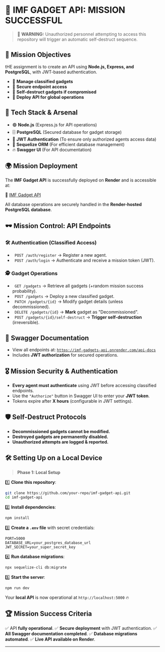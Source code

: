  # 🎩 IMF GADGET API: MISSION SUCCESSFUL
 
 
 > 🚨 **WARNING:** Unauthorized personnel attempting to access this repository will trigger an automatic self-destruct sequence.
 
 ## 🎯 **Mission Objectives**
 tHE assignment is to create an API using **Node.js, Express, and PostgreSQL**, with JWT-based authentication.
 
 - 🔹 **Manage classified gadgets**
 - 🔹 **Secure endpoint access**
 - 🔹 **Self-destruct gadgets if compromised**
 - 🔹 **Deploy API for global operations**
 
 ## 📡 **Tech Stack & Arsenal**
 - 🟢 **Node.js** (Express.js for API operations)
 - 🗄️ **PostgreSQL** (Secured database for gadget storage)
 - 🔐 **JWT Authentication** (To ensure only authorized agents access data)
 - 🚀 **Sequelize ORM** (For efficient database management)
 - 🔥 **Swagger UI** (For API documentation)
 
 ## 🌍 **Mission Deployment**
 The **IMF Gadget API** is successfully deployed on **Render** and is accessible at:
 
 🔗 [IMF Gadget API](https://imf-gadgets-api.onrender.com/)
 
 All database operations are securely handled in the **Render-hosted PostgreSQL database**.
 
 ## 🕶️ **Mission Control: API Endpoints**
 
 ### 🛠️ **Authentication (Classified Access)**
 - ` POST /auth/register` → Register a new agent.
 - ` POST /auth/login` → Authenticate and receive a mission token (JWT).
 
 ### 🕵️ **Gadget Operations**
 - ` GET /gadgets` → Retrieve all gadgets (+random mission success probability).
 - ` POST /gadgets` → Deploy a new classified gadget.
 - ` PATCH /gadgets/{id}` → Modify gadget details (unless decommissioned).
 - ` DELETE /gadgets/{id}` → **Mark** gadget as "Decommissioned".
 - ` POST /gadgets/{id}/self-destruct` → **Trigger self-destruction** (irreversible).
 
 ## 📜 **Swagger Documentation**
 - View all endpoints at: [`https://imf-gadgets-api.onrender.com/api-docs`](https://imf-gadgets-api.onrender.com/api-docs)
 - Includes **JWT authorization** for secured operations.
 
 ## 🎖️ **Mission Security & Authentication**
 - **Every agent must authenticate** using JWT before accessing classified endpoints.
 - Use the `"Authorize"` button in Swagger UI to enter your **JWT token**.
 - Tokens expire after **X hours** (configurable in JWT settings).
 
 ## 🛡️ **Self-Destruct Protocols**
 - **Decommissioned gadgets cannot be modified.**
 - **Destroyed gadgets are permanently disabled.**
 - **Unauthorized attempts are logged & reported.**
 
 ## 🛠️ **Setting Up on a Local Device**
 
 > **Phase 1: Local Setup**
 
 1️⃣ **Clone this repository**:
 ```sh
 git clone https://github.com/your-repo/imf-gadget-api.git
 cd imf-gadget-api
 ```
 
 2️⃣ **Install dependencies**:
 ```sh
 npm install
 ```
 
 3️⃣ **Create a `.env` file** with secret credentials:
 ```plaintext
 PORT=5000
 DATABASE_URL=your_postgres_database_url
 JWT_SECRET=your_super_secret_key
 ```
 
 4️⃣ **Run database migrations**:
 ```sh
 npx sequelize-cli db:migrate
 ```
 
 5️⃣ **Start the server**:
 ```sh
 npm run dev
 ```
 
 Your **local API** is now operational at `http://localhost:5000` 🔥
 
 ## 🏆 **Mission Success Criteria**
 ✅ API **fully operational**.
 ✅ **Secure deployment** with JWT authentication.
 ✅ **All Swagger documentation completed**.
 ✅ **Database migrations automated**.
 ✅ **Live API available on Render**.
 
 ---

